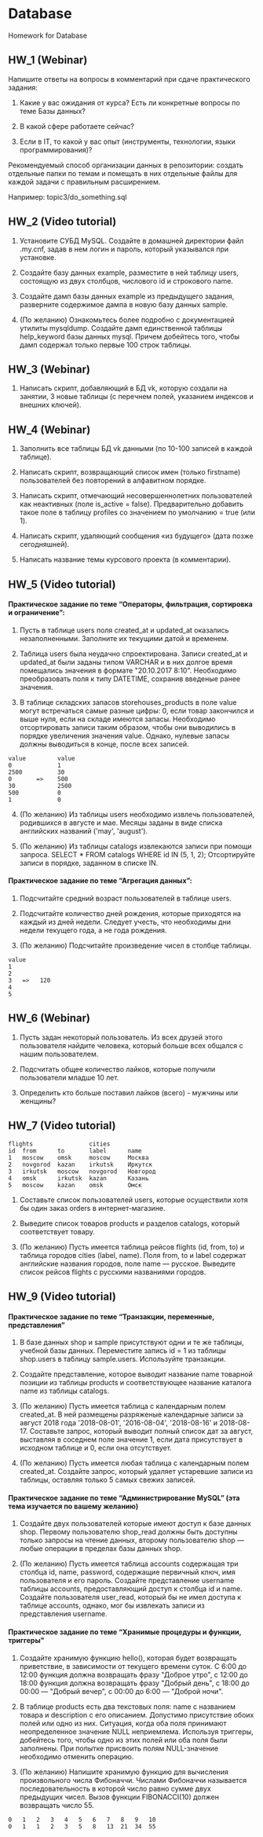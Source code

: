 # Database
Homework for Database

## HW_1 (Webinar)

Напишите ответы на вопросы в комментарий при сдаче практического задания:

1. Какие у вас ожидания от курса? Есть ли конкретные вопросы по теме Базы данных?

2. В какой сфере работаете сейчас?

3. Если в IT, то какой у вас опыт (инструменты, технологии, языки программирования)?

Рекомендуемый способ организации данных в репозитории: создать отдельные папки по темам и помещать в них отдельные файлы для каждой задачи с правильным расширением.

Например: topic3/do_something.sql

## HW_2 (Video tutorial)

1. Установите СУБД MySQL. Создайте в домашней директории файл .my.cnf, задав в нем логин и пароль, который указывался при установке.

2. Создайте базу данных example, разместите в ней таблицу users, состоящую из двух столбцов, числового id и строкового name.

3. Создайте дамп базы данных example из предыдущего задания, разверните содержимое дампа в новую базу данных sample.

4. (По желанию) Ознакомьтесь более подробно с документацией утилиты mysqldump. Создайте дамп единственной таблицы help_keyword базы данных mysql. Причем добейтесь того, чтобы дамп содержал только первые 100 строк таблицы.

## HW_3 (Webinar)

1. Написать скрипт, добавляющий в БД vk, которую создали на занятии, 3 новые таблицы (с перечнем полей, указанием индексов и внешних ключей).

## HW_4 (Webinar)

1. Заполнить все таблицы БД vk данными (по 10-100 записей в каждой таблице).

2. Написать скрипт, возвращающий список имен (только firstname) пользователей без повторений в алфавитном порядке.

3. Написать скрипт, отмечающий несовершеннолетних пользователей как неактивных (поле is_active = false). Предварительно добавить такое поле в таблицу profiles со значением по умолчанию = true (или 1).

4. Написать скрипт, удаляющий сообщения «из будущего» (дата позже сегодняшней).

5. Написать название темы курсового проекта (в комментарии).

## HW_5 (Video tutorial)

#### Практическое задание по теме “Операторы, фильтрация, сортировка и ограничение”:

1. Пусть в таблице users поля created_at и updated_at оказались незаполненными. Заполните их текущими датой и временем.

2. Таблица users была неудачно спроектирована. Записи created_at и updated_at были заданы типом VARCHAR и в них долгое время помещались значения в формате "20.10.2017 8:10". Необходимо преобразовать поля к типу DATETIME, сохранив введеные ранее значения.

3. В таблице складских запасов storehouses_products в поле value могут встречаться самые разные цифры: 0, если товар закончился и выше нуля, если на складе имеются запасы. Необходимо отсортировать записи таким образом, чтобы они выводились в порядке увеличения значения value. Однако, нулевые запасы должны выводиться в конце, после всех записей.
```
value         value
0             1
2500          30
0       =>    500
30            2500
500           0
1             0
```
4. (По желанию) Из таблицы users необходимо извлечь пользователей, родившихся в августе и мае. Месяцы заданы в виде списка английских названий ('may', 'august').

5. (По желанию) Из таблицы catalogs извлекаются записи при помощи запроса. SELECT * FROM catalogs WHERE id IN (5, 1, 2); Отсортируйте записи в порядке, заданном в списке IN.

#### Практическое задание по теме “Агрегация данных”:

1. Подсчитайте средний возраст пользователей в таблице users.

2. Подсчитайте количество дней рождения, которые приходятся на каждый из дней недели. Следует учесть, что необходимы дни недели текущего года, а не года рождения.

3. (По желанию) Подсчитайте произведение чисел в столбце таблицы.
```
value
1
2
3   =>   120
4
5
```

## HW_6 (Webinar)

1. Пусть задан некоторый пользователь. Из всех друзей этого пользователя найдите человека, который больше всех общался с нашим пользователем.

2. Подсчитать общее количество лайков, которые получили пользователи младше 10 лет.

3. Определить кто больше поставил лайков (всего) - мужчины или женщины?

## HW_7 (Video tutorial)
```
flights                cities
id  from      to       label      name
1   moscow    omsk     moscow     Москва
2   novgorod  kazan    irkutsk    Иркутск
3   irkutsk   moscow   novgorod   Новгород
4   omsk      irkutsk  kazan      Казань
5   moscow    kazan    omsk       Омск
```
1. Составьте список пользователей users, которые осуществили хотя бы один заказ orders в интернет-магазине.

2. Выведите список товаров products и разделов catalogs, который соответствует товару.

3. (По желанию) Пусть имеется таблица рейсов flights (id, from, to) и таблица городов cities (label, name). Поля from, to и label содержат английские названия городов, поле name — русское. Выведите список рейсов flights с русскими названиями городов.

## HW_9 (Video tutorial)

#### Практическое задание по теме “Транзакции, переменные, представления”

1. В базе данных shop и sample присутствуют одни и те же таблицы, учебной базы данных. Переместите запись id = 1 из таблицы shop.users в таблицу sample.users. Используйте транзакции.

2. Создайте представление, которое выводит название name товарной позиции из таблицы products и соответствующее название каталога name из таблицы catalogs.

3. (По желанию) Пусть имеется таблица с календарным полем created_at. В ней размещены разряженые календарные записи за август 2018 года '2018-08-01', '2016-08-04', '2018-08-16' и 2018-08-17. Составьте запрос, который выводит полный список дат за август, выставляя в соседнем поле значение 1, если дата присутствует в исходном таблице и 0, если она отсутствует.

4. (По желанию) Пусть имеется любая таблица с календарным полем created_at. Создайте запрос, который удаляет устаревшие записи из таблицы, оставляя только 5 самых свежих записей.

#### Практическое задание по теме “Администрирование MySQL” (эта тема изучается по вашему желанию)

1. Создайте двух пользователей которые имеют доступ к базе данных shop. Первому пользователю shop_read должны быть доступны только запросы на чтение данных, второму пользователю shop — любые операции в пределах базы данных shop.

2. (По желанию) Пусть имеется таблица accounts содержащая три столбца id, name, password, содержащие первичный ключ, имя пользователя и его пароль. Создайте представление username таблицы accounts, предоставляющий доступ к столбца id и name. Создайте пользователя user_read, который бы не имел доступа к таблице accounts, однако, мог бы извлекать записи из представления username.

#### Практическое задание по теме “Хранимые процедуры и функции, триггеры"

1. Создайте хранимую функцию hello(), которая будет возвращать приветствие, в зависимости от текущего времени суток. С 6:00 до 12:00 функция должна возвращать фразу "Доброе утро", с 12:00 до 18:00 функция должна возвращать фразу "Добрый день", с 18:00 до 00:00 — "Добрый вечер", с 00:00 до 6:00 — "Доброй ночи".

2. В таблице products есть два текстовых поля: name с названием товара и description с его описанием. Допустимо присутствие обоих полей или одно из них. Ситуация, когда оба поля принимают неопределенное значение NULL неприемлема. Используя триггеры, добейтесь того, чтобы одно из этих полей или оба поля были заполнены. При попытке присвоить полям NULL-значение необходимо отменить операцию.

3. (По желанию) Напишите хранимую функцию для вычисления произвольного числа Фибоначчи. Числами Фибоначчи называется последовательность в которой число равно сумме двух предыдущих чисел. Вызов функции FIBONACCI(10) должен возвращать число 55.
```
0   1   2   3   4   5   6   7   8   9   10
0   1   1   2   3   5   8   13  21  34  55
```

